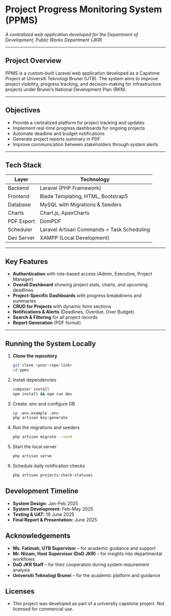 # Project Progress Monitoring System (PPMS)
*A centralized web application developed for the Department of Development, Public Works Department (JKR)*

---

## Project Overview

PPMS is a custom-built Laravel web application developed as a Capstone Project at Universiti Teknologi Brunei (UTB). The system aims to improve project visibility, progress tracking, and decision-making for infrastructure projects under Brunei’s National Development Plan (RKN).

---

## Objectives

- Provide a centralized platform for project tracking and updates
- Implement real-time progress dashboards for ongoing projects
- Automate deadline and budget notifications
- Generate project reports summary in PDF
- Improve communication between stakeholders through system alerts

---

## Tech Stack

| Layer         | Technology                             |
|---------------|-----------------------------------------|
| Backend       | Laravel (PHP Framework)                |
| Frontend      | Blade Templating, HTML, Bootstrap5   |
| Database      | MySQL with Migrations & Seeders        |
| Charts        | Chart.js, ApexCharts                   |
| PDF Export    | DomPDF                                 |
| Scheduler     | Laravel Artisan Commands + Task Scheduling |
| Dev Server    | XAMPP (Local Development)              |

---

## Key Features

- **Authentication** with role-based access (Admin, Executive, Project Manager)  
- **Overall Dashboard** showing project stats, charts, and upcoming deadlines  
- **Project-Specific Dashboards** with progress breakdowns and summaries  
- **CRUD for Projects** with dynamic form sections  
- **Notifications & Alerts** (Deadlines, Overdue, Over Budget)  
- **Search & Filtering** for all project records  
- **Report Generation** (PDF format)

---

## Running the System Locally

1. **Clone the repository**
   ```bash
   git clone <your-repo-link>
   cd ppms

2. Install dependencies
    ```bash
    composer install
    npm install && npm run dev

3. Create .env and configure DB
    ```bash
    cp .env.example .env
    php artisan key:generate

4. Run the migrations and seeders
    ```bash
    php artisan migrate --seed

5. Start the local server
    ```bash
    php artisan serve

6. Schedule daily notification checks
    ```bash
    php artisan projects:check-statuses

## Development Timeline

- **System Design:** Jan–Feb 2025
- **System Development:** Feb–May 2025
- **Testing & UAT:** 19 June 2025
- **Final Report & Presentation:** June 2025

## Acknowledgements

- **Ms. Fatimah, UTB Supervisor** – for academic guidance and support
- **Mr. Nizam, Host Supervisor (DoD JKR)** – for insights into departmental workflows
- **DoD JKR Staff** – for their cooperation during system requirement analysis
- **Universiti Teknologi Brunei** – for the academic platform and guidance

## Licenses
- This project was developed as part of a university capstone project. Not licensed for commercial use.
